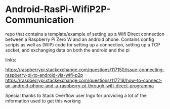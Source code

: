 # Android-RasPi-WifiP2P-Communication
repo that contains a template/example of setting up a Wifi Direct connection between a Raspberry Pi Zero W and an android phone. Contains config scripts as well as (WIP) code for setting up a connection, setting up a TCP socket, and exchanging data on both the android and the pi

links: 

https://raspberrypi.stackexchange.com/questions/117150/issue-connecting-raspberry-pi-to-android-via-wifi-p2p
https://raspberrypi.stackexchange.com/questions/117718/how-to-connect-an-android-phone-and-a-raspberry-pi-through-wifi-direct-programma

Special thanks to Stack Overflow user Ingo for providing a lot of the information used to get this working

